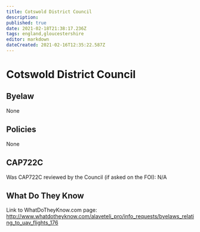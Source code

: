```yaml
---
title: Cotswold District Council
description: 
published: true
date: 2021-02-18T21:38:17.236Z
tags: england,gloucestershire
editor: markdown
dateCreated: 2021-02-16T12:35:22.587Z
---
```


# Cotswold District Council


## Byelaw
None

## Policies
None

## CAP722C

Was CAP722C reviewed by the Council (if asked on the FOI): N/A

## What Do They Know

Link to WhatDoTheyKnow.com page:
http://www.whatdotheyknow.com/alaveteli_pro/info_requests/byelaws_relating_to_uav_flights_176

